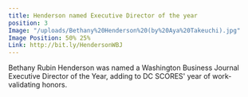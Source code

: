 ```yaml
---
title: Henderson named Executive Director of the year
position: 3
Image: "/uploads/Bethany%20Henderson%20(by%20Aya%20Takeuchi).jpg"
Image Position: 50% 25%
Link: http://bit.ly/HendersonWBJ
---
```


Bethany Rubin Henderson was named a Washington Business Journal Executive Director of the Year, adding to DC SCORES' year of work-validating honors. 